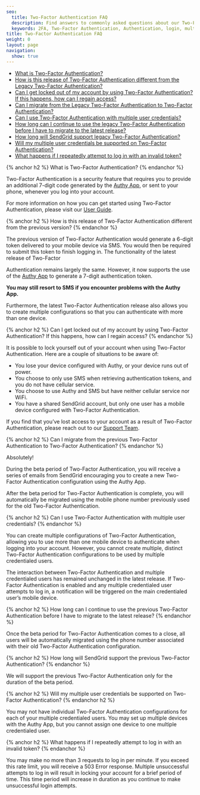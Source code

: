 ```yaml
---
seo:
  title: Two-Factor Authentication FAQ
  description: Find answers to commonly asked questions about our Two-Factor Authentication.
  keywords: 2FA, Two-Factor Authentication, Authentication, login, multifactor authentication
title: Two-Factor Authentication FAQ
weight: 0
layout: page
navigation:
  show: true
---
```


* [What is Two-Factor Authentication?](#-What-is-TwoFactor-Authentication)
* [How is this release of Two-Factor Authentication different from the Legacy Two-Factor Authentication?](#-How-is-this-release-of-TwoFactor-Authentication-different-from-the-Legacy-TwoFactor-Authentication)
* [Can I get locked out of my account by using Two-Factor Authentication? If this happens, how can I regain access?](#-Can-I-get-locked-out-of-my-account-by-using-TwoFactor-Authentication-If-this-happens-how-can-I-regain-access)
* [Can I migrate from the Legacy Two-Factor Authentication to Two-Factor Authentication?](#-Can-I-migrate-from-the-Legacy-TwoFactor-Authentication-to-TwoFactor-Authentication)
* [Can I use Two-Factor Authentication with multiple user credentials?](#-Can-I-use-TwoFactor-Authentication-with-multiple-user-credentials)
* [How long can I continue to use the legacy Two-Factor Authentication before I have to migrate to the latest release?](#-How-long-can-I-continue-to-use-the-legacy-TwoFactor-Authentication-before-I-have-to-migrate-to-the-latest-release)
* [How long will SendGrid support legacy Two-Factor Authentication?](#-How-long-will-SendGrid-support-legacy-TwoFactor-Authentication)
* [Will my multiple user credentials be supported on Two-Factor Authentication?](#-Will-my-multiple-user-credentials-be-supported-on-TwoFactor-Authentication)
* [What happens if I repeatedly attempt to log in with an invalid token?](#-What-happens-if-I-repeatedly-attempt-to-log-in-with-an-invalid-token)

{% anchor h2 %}
What is Two-Factor Authentication?
{% endanchor %}

Two-Factor Authentication is a security feature that requires you to provide an additional 7-digit code generated by the [Authy App](https://www.authy.com/), or sent to your phone, whenever you log into your account.

For more information on how you can get started using Two-Factor Authentication, please visit our [User Guide]({{root_url}}/User_Guide/Settings/two_factor_authentication.html).

{% anchor h2 %}
How is this release of Two-Factor Authentication different from the previous version?
{% endanchor %}

The previous version of Two-Factor Authentication would generate a 6-digit token delivered to your mobile device via SMS. You would then be required to submit this token to finish logging in. The functionality of the latest release of Two-Factor

Authentication remains largely the same. However, it now supports the use of the [Authy App](https://www.authy.com/) to generate a 7-digit authentication token.

**You may still resort to SMS if you encounter problems with the Authy App.**

Furthermore, the latest Two-Factor Authentication release also allows you to create multiple configurations so that you can authenticate with more than one device.

{% anchor h2 %}
Can I get locked out of my account by using Two-Factor Authentication? If this happens, how can I regain access?
{% endanchor %}

It is possible to lock yourself out of your account when using Two-Factor Authentication. Here are a couple of situations to be aware of:

* You lose your device configured with Authy, or your device runs out of power.
* You choose to only use SMS when retrieving authentication tokens, and you do not have cellular service.
* You choose to use Authy and SMS but have neither cellular service nor WiFi.
* You have a shared SendGrid account, but only one user has a mobile device configured with Two-Factor Authentication.

If you find that you’ve lost access to your account as a result of Two-Factor Authentication, please reach out to our [Support Team](https://support.sendgrid.com/hc/en-us).

{% anchor h2 %}
Can I migrate from the previous Two-Factor Authentication to Two-Factor Authentication?
{% endanchor %}

Absolutely!

During the beta period of Two-Factor Authentication, you will receive a series of emails from SendGrid encouraging you to create a new Two-Factor Authentication configuration using the Authy App.

After the beta period for Two-Factor Authentication is complete, you will automatically be migrated using the mobile phone number previously used for the old Two-Factor Authentication.

{% anchor h2 %}
Can I use Two-Factor Authentication with multiple user credentials?
{% endanchor %}

You can create multiple configurations of Two-Factor Authentication, allowing you to use more than one mobile device to authenticate when logging into your account. However, you cannot create multiple, distinct Two-Factor Authentication configurations to be used by multiple credentialed users.

The interaction between Two-Factor Authentication and multiple credentialed users has remained unchanged in the latest release. If Two-Factor Authentication is enabled and any multiple credentialed user attempts to log in, a notification will be triggered on the main credentialed user’s mobile device.

{% anchor h2 %}
How long can I continue to use the previous Two-Factor Authentication before I have to migrate to the latest release?
{% endanchor %}

Once the beta period for Two-Factor Authentication comes to a close, all users will be automatically migrated using the phone number associated with their old Two-Factor Authentication configuration.

{% anchor h2 %}
How long will SendGrid support the previous Two-Factor Authentication?
{% endanchor %}

We will support the previous Two-Factor Authentication only for the duration of the beta period.

{% anchor h2 %}
Will my multiple user credentials be supported on Two-Factor Authentication?
{% endanchor h2 %}

You may not have individual Two-Factor Authentication configurations for each of your multiple credentialed users. You may set up multiple devices with the Authy App, but you cannot assign one device to one multiple credentialed user.

{% anchor h2 %}
What happens if I repeatedly attempt to log in with an invalid token?
{% endanchor %}

You may make no more than 3 requests to log in per minute. If you exceed this rate limit, you will receive a 503 Error response. Multiple unsuccessful attempts to log in will result in locking your account for a brief period of time. This time period will increase in duration as you continue to make unsuccessful login attempts.
